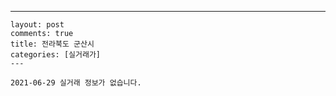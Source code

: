 ---
    layout: post
    comments: true
    title: 전라북도 군산시
    categories: [실거래가]
    ---

    2021-06-29 실거래 정보가 없습니다.

    